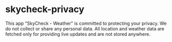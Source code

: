 # skycheck-privacy
 This app "SkyCheck - Weather" is committed to protecting your privacy.           We do not collect or share any personal data. All location and weather           data are fetched only for providing live updates and are not stored           anywhere.
